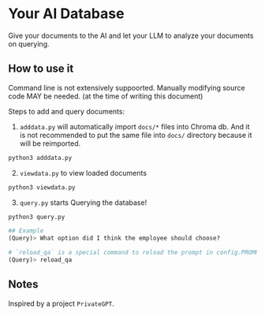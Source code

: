 # Your AI Database
Give your documents to the AI and let your LLM to analyze your documents on querying.

## How to use it
Command line is not extensively suppoorted. Manually modifying source code MAY be needed. (at the time of writing this document)

Steps to add and query documents:

1. `adddata.py` will automatically import `docs/*` files into Chroma db. And it is not recommended to put the same file into `docs/` directory because it will be reimported.
```py
python3 adddata.py
```

2. `viewdata.py` to view loaded documents
```py
python3 viewdata.py
```

3. `query.py` starts Querying the database!
```py
python3 query.py

## Example
(Query)> What option did I think the employee should choose?

# `reload_qa` is a special command to reload the prompt in config.PROMPT_TEMPLATE
(Query)> reload_qa
```

## Notes
Inspired by a project `PrivateGPT`.